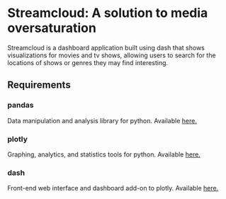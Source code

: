 # Streamcloud: A solution to media oversaturation
Streamcloud is a dashboard application built using dash that shows visualizations for movies and tv shows, allowing users to search for the locations of shows or genres they may find interesting.

## Requirements
### pandas
Data manipulation and analysis library for python. Available <a href="https://pandas.pydata.org/">here.</a>

### plotly
Graphing, analytics, and statistics tools for python. Available <a href="https://plotly.com/">here.</a>

### dash
Front-end web interface and dashboard add-on to plotly. Available <a href="https://plotly.com/dash/">here.</a>
